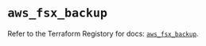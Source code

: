 # `aws_fsx_backup`

Refer to the Terraform Registory for docs: [`aws_fsx_backup`](https://registry.terraform.io/providers/hashicorp/aws/4.64.0/docs/resources/fsx_backup).
